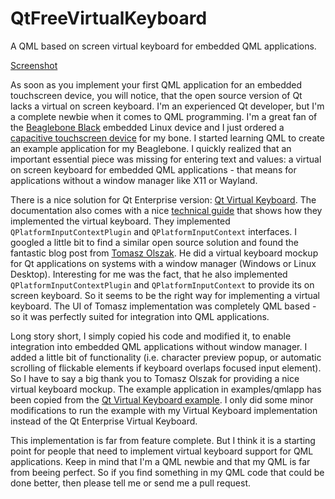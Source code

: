 # QtFreeVirtualKeyboard
A QML based on screen virtual keyboard for embedded QML applications.

[Screenshot](doc/VirtualKeyboardScreenshot.png)

As soon as you implement your first QML application for an embedded touchscreen device, you will notice, that the open source version of Qt lacks a virtual on screen keyboard. I'm an experienced Qt developer, but I'm a complete newbie when it comes to QML programming. I'm a great fan of the [Beaglebone Black](http://beagleboard.org/BLACK) embedded Linux device and I just ordered a [capacitive touchscreen device](https://www.kickstarter.com/projects/1924187374/manga-screen-multi-touch-43-lcd) for my bone. I started learning QML to create an example application for my Beaglebone. I quickly realized that an important essential piece was missing for entering text and values: a virtual on screen keyboard for embedded QML applications - that means for applications without a window manager like X11 or Wayland.

There is a nice solution for Qt Enterprise version: [Qt Virtual Keyboard](http://doc.qt.io/QtVirtualKeyboard/index.html). The documentation also comes with a nice [technical guide](http://doc.qt.io/QtVirtualKeyboard/technical-guide.html) that shows how they implemented the virtual keyboard. They implemented `QPlatformInputContextPlugin` and `QPlatformInputContext` interfaces. I googled a little bit to find a similar open source solution and found the fantastic blog post from [Tomasz Olszak](http://tolszak-dev.blogspot.de/2013/04/qplatforminputcontext-and-virtual.html). He did a virtual keyboard mockup for Qt applications on systems with a window manager (Windows or Linux Desktop). Interesting for me was the fact, that he also implemented `QPlatformInputContextPlugin` and `QPlatformInputContext` to provide its on screen keyboard. So it seems to be the right way for implementing a virtual keyboard. The UI of Tomasz implementation was completely QML based - so it was perfectly suited for integration into QML applications.

Long story short, I simply copied his code and modified it, to enable integration into embedded QML applications without window manager. I added a little bit of functionality (i.e. character preview popup, or automatic scrolling of flickable elements if keyboard overlaps focused input element). So I have to say a big thank you to Tomasz Olszak for providing a nice virtual keyboard mockup. The example application in examples/qmlapp has been copied from the [Qt Virtual Keyboard example](http://doc.qt.io/QtVirtualKeyboard/qtvirtualkeyboard-enterprise-virtualkeyboard-virtualkeyboard-example.html). I only did some minor modifications to run the example with my Virtual Keyboard implementation instead of the Qt Enterprise Virtual Keyboard.

This implementation is far from feature complete. But I think it is a starting point for people that need to implement virtual keyboard support for QML applications. Keep in mind that I'm a QML newbie and that my QML is far from beeing perfect. So if you find something in my QML code that could be done better, then please tell me or send me a pull request.
